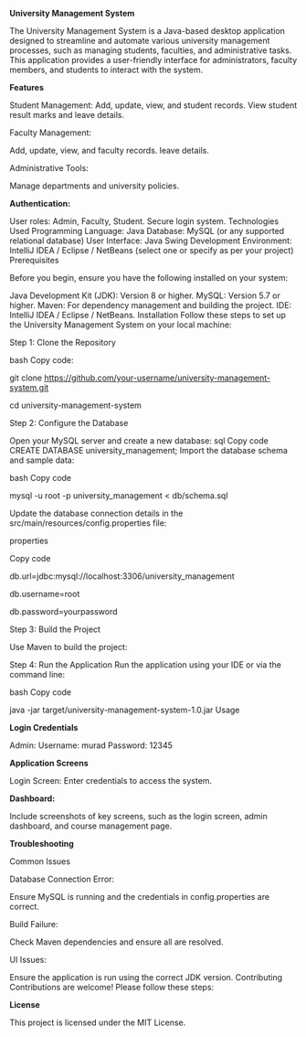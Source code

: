 
**University Management System**

The University Management System is a Java-based desktop application designed to streamline and automate various university management processes, such as managing students, faculties, and administrative tasks. This application provides a user-friendly interface for administrators, faculty members, and students to interact with the system.


**Features**

Student Management:
Add, update, view, and student records.
View student result marks and leave details.

Faculty Management:

Add, update, view, and faculty records.
leave details.


Administrative Tools:

Manage departments and university policies.



**Authentication:**

User roles: Admin, Faculty, Student.
Secure login system.
Technologies Used
Programming Language: Java
Database: MySQL (or any supported relational database)
User Interface: Java Swing
Development Environment: IntelliJ IDEA / Eclipse / NetBeans (select one or specify as per your project)
Prerequisites



Before you begin, ensure you have the following installed on your system:

Java Development Kit (JDK): Version 8 or higher.
MySQL: Version 5.7 or higher.
Maven: For dependency management and building the project.
IDE: IntelliJ IDEA / Eclipse / NetBeans.
Installation
Follow these steps to set up the University Management System on your local machine:




Step 1: Clone the Repository

bash
Copy code: 

git clone https://github.com/your-username/university-management-system.git

cd university-management-system


Step 2: Configure the Database

Open your MySQL server and create a new database:
sql
Copy code
CREATE DATABASE university_management;
Import the database schema and sample data:


bash
Copy code

mysql -u root -p university_management < db/schema.sql

Update the database connection details in the src/main/resources/config.properties file:


properties


Copy code

db.url=jdbc:mysql://localhost:3306/university_management

db.username=root

db.password=yourpassword

Step 3: Build the Project

Use Maven to build the project:


Step 4: Run the Application
Run the application using your IDE or via the command line:

bash
Copy code

java -jar target/university-management-system-1.0.jar
Usage


**Login Credentials**

Admin:
Username: murad
Password: 12345



**Application Screens**

Login Screen: Enter credentials to access the system.


**Dashboard:**



Include screenshots of key screens, such as the login screen, admin dashboard, and course management page.


**Troubleshooting**

Common Issues

Database Connection Error:

Ensure MySQL is running and the credentials in config.properties are correct.

Build Failure:

Check Maven dependencies and ensure all are resolved.

UI Issues:

Ensure the application is run using the correct JDK version.
Contributing
Contributions are welcome! Please follow these steps:


**License**

This project is licensed under the MIT License.
